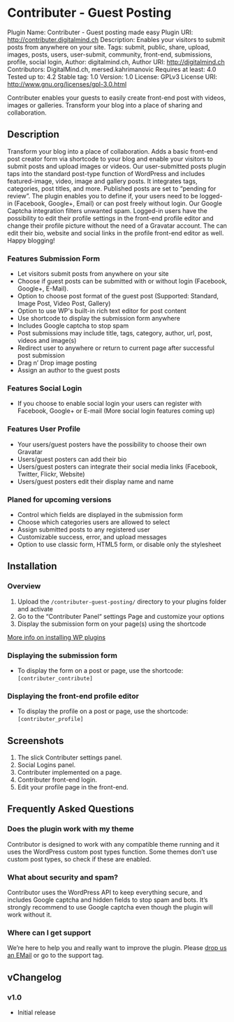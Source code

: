 # Contributer - Guest Posting

Plugin Name: Contributer - Guest posting made easy
Plugin URI: http://contributer.digitalmind.ch
Description: Enables your visitors to submit posts from anywhere on your site.
Tags: submit, public, share, upload, images, posts, users, user-submit, community, front-end, submissions, profile, social login,
Author: digitalmind.ch, 
Author URI: http://digitalmind.ch
Contributors: DigitalMind.ch, mersed.kahrimanovic
Requires at least: 4.0
Tested up to: 4.2
Stable tag: 1.0
Version: 1.0
License: GPLv3
License URI: http://www.gnu.org/licenses/gpl-3.0.html

Contributer enables your guests to easily create front-end post with videos, images or galleries. Transform your blog into a place of sharing and collaboration. 

## Description

Transform your blog into a place of collaboration. Adds a basic front-end post creator form via shortcode to your blog and enable your visitors to submit posts and upload images or videos. Our user-submitted posts plugin taps into the standard post-type function of WordPress and includes featured-image, video, image and gallery posts. It integrates tags, categories, post titles, and more. Published posts are set to “pending for review”. The plugin enables you to define if, your users need to be logged-in (Facebook, Google+, Email) or can post freely without login. Our Google Captcha integration filters unwanted spam. Logged-in users have the possibility to edit their profile settings in the front-end profile editor and change their profile picture without the need of a Gravatar account. The can edit their bio, website and social links in the profile front-end editor as well. Happy blogging! 

### Features Submission Form

* Let visitors submit posts from anywhere on your site
* Choose if guest posts can be submitted with or without login (Facebook, Google+, E-Mail).
* Option to choose post format of the guest post (Supported: Standard, Image Post, Video Post, Gallery)
* Option to use WP's built-in rich text editor for post content
* Use shortcode to display the submission form anywhere
* Includes Google captcha to stop spam
* Post submissions may include title, tags, category, author, url, post, videos and image(s)
* Redirect user to anywhere or return to current page after successful post submission
* Drag n’ Drop image posting
* Assign an author to the guest posts

### Features Social Login

* If you choose to enable social login your users can register with Facebook, Google+ or E-mail (More social login features coming up)

### Features User Profile

* Your users/guest posters have the possibility to choose their own Gravatar
* Users/guest posters can add their bio
* Users/guest posters can integrate their social media links (Facebook, Twitter, Flickr, Website)
* Users/guest posters edit their display name and name


### Planed for upcoming versions

* Control which fields are displayed in the submission form
* Choose which categories users are allowed to select
* Assign submitted posts to any registered user
* Customizable success, error, and upload messages
* Option to use classic form, HTML5 form, or disable only the stylesheet


## Installation

### Overview

1. Upload the `/contributer-guest-posting/` directory to your plugins folder and activate
2. Go to the “Contributer Panel“ settings Page and customize your options
3. Display the submission form on your page(s) using the shortcode

[More info on installing WP plugins](http://codex.wordpress.org/Managing_Plugins#Installing_Plugins)

### Displaying the submission form

* To display the form on a post or page, use the shortcode: `[contributer_contribute]`

### Displaying the front-end profile editor

* To display the profile on a post or page, use the shortcode: `[contributer_profile]`

## Screenshots

1. The slick Contributer settings panel.
2. Social Logins panel.
3. Contributer implemented on a page.
4. Contributer front-end login.
5. Edit your profile page in the front-end.



## Frequently Asked Questions

### Does the plugin work with my theme

Contributor is designed to work with any compatible theme running and it uses the WordPress custom post types function. Some themes don’t use custom post types, so check if these are enabled. 

### What about security and spam?

Contributor uses the WordPress API to keep everything secure, and includes Google captcha and hidden fields to stop spam and bots. It’s strongly recommend to use Google captcha even though the plugin will work without it. 


### Where can I get support

We’re here to help you and really want to improve the plugin. Please [drop us an EMail](href=“mailto:contributor@digitalmind.ch”) or go to the support tag. 


## vChangelog

### v1.0

* Initial release
